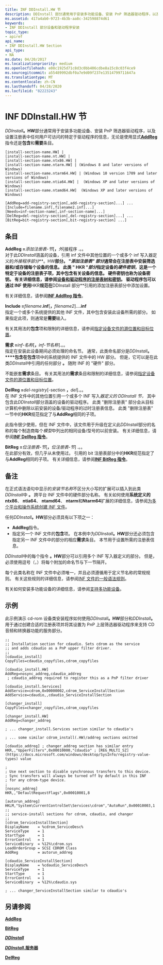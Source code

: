 ```yaml
---
title: INF DDInstall.HW 节
description: DDInstall 部分通常用于安装多功能设备、安装 PnP 筛选器驱动程序，以及设置注册表中任何用户可访问的特定于驱动程序的信息，无论是使用显式 AddReg 指令还是包含和需要条目。
ms.assetid: 417a4ab0-9723-4b3b-aa8c-342598874d61
keywords:
- INF DDInstall 部分设备和驱动程序安装
topic_type:
- apiref
api_name:
- INF DDInstall.HW Section
api_type:
- NA
ms.date: 04/20/2017
ms.localizationpriority: medium
ms.openlocfilehash: e08c1925d71c8d3c0bb406cdbe8a15c8c03f4ce9
ms.sourcegitcommit: a55489992dbf0a7e9d09f237e13514799711647a
ms.translationtype: MT
ms.contentlocale: zh-CN
ms.lasthandoff: 04/28/2020
ms.locfileid: "82223243"
---
```

# <a name="inf-ddinstallhw-section"></a>INF DDInstall.HW 节


<em>DDInstall</em>**。HW**部分通常用于安装多功能设备、安装 PnP 筛选器驱动程序，以及设置注册表中任何用户可访问的特定于驱动程序的信息，无论是使用显式[**AddReg**](inf-addreg-directive.md)指令还是**包含**和**需要**条目。

```inf
[install-section-name.HW] |
[install-section-name.nt.HW] |
[install-section-name.ntx86.HW] |
[install-section-name.ntarm.HW] | (Windows 8 and later versions of Windows)
[install-section-name.ntarm64.HW] | (Windows 10 version 1709 and later versions of Windows)
[install-section-name.ntia64.HW] |  (Windows XP and later versions of Windows)
[install-section-name.ntamd64.HW]  (Windows XP and later versions of Windows)
 
[AddReg=add-registry-section[,add-registry-section]...] ...
[Include=filename.inf[,filename2.inf]...]
[Needs=inf-section-name[,inf-section-name]...]
[DelReg=del-registry-section[,del-registry-section]...] ...
[BitReg=bit-registry-section[,bit-registry-section] ...] 
```

## <a name="entries"></a>条目


<a href="" id="addreg-add-registry-section--add-registry-section----"></a>**AddReg =**<em>添加注册表-节</em>\[**，**<em>外</em>\]接程序 .。。  
对于此<em>DDInstall</em>涵盖的设备，引用 inf 文件中其他位置的一个或多个 inf 写入器定义的*外接程序部分***。HW**部分。 "*添加注册表" 部分*通常会在注册表中安装筛选器和/或存储每个设备的信息。 此类 " **HKR** "*部分*指定设备的*硬件密钥*，这是一个特定于设备的注册表子项，其中包含有关设备的信息。 硬件密钥也称为设备密钥。 有关详细信息，请参阅[设备和驱动程序的注册表树和密钥](https://docs.microsoft.com/windows-hardware/drivers/install/registry-trees-and-keys)。 驱动程序包可以通过 INF 使用**HKR**规范在**DDInstall 部分**引用的添加注册表部分中添加设置。 

有关详细信息，请参阅[**INF AddReg 指令**](inf-addreg-directive.md)。

<a href="" id="include-filename-inf--filename2-inf----"></a>**Include =**<em>filename</em>**.inf**\[**，**<em>filename2</em>\]...**.inf**  
指定一个或多个系统提供的其他 INF 文件，其中包含安装此设备所需的部分。 如果指定此项，则通常是**需要**输入。

有关其用法的**包含**项和限制的详细信息，请参阅[指定设备文件的源位置和目标位置](specifying-the-source-and-target-locations-for-device-files.md)。

<a href="" id="needs-inf-section-name--inf-section-name----"></a>**需求 =**<em>inf-名称</em>\[**，**<em>inf-节名称</em>\].。。  
指定在安装此设备期间必须处理的命名节。 通常，此类命名部分是<em>DDInstall</em>**。****包含在包含**项中的系统提供的 INF 文件中的 HW 部分。 但是，它可以是在此类<em>DDInstall</em>中引用的任何部分 **。** 随附 INF 的 "硬件" 部分。

不能嵌套**需求**条目。 有关其用法的**需求**条目和限制的详细信息，请参阅[指定设备文件的源位置和目标位置](specifying-the-source-and-target-locations-for-device-files.md)。

<a href="" id="delreg-del-registry-section--del-registry-section----"></a>**DelReg =**<em>del-registry</em>\[-section **，**<em>del</em>\].。。  
在 INF 文件中的其他位置引用一个或多个 INF 写入*器定义的 DDInstall 节，* 其中包含此*DDInstall*部分涵盖的设备的驱动程序。 此类 "删除注册表" 部分会从目标计算机中删除以前安装的设备/驱动程序的过时注册表信息。 此类 "删除注册表" 一节中的**HKR**规范指定了与**AddReg**相同的子项。

此指令很少使用，但在 INF 文件中，该文件用于升级在定义此*DDInstall*部分的名称的每个制造商每个*模型*中列出的相同设备/型号的以前安装。 有关详细信息，请参阅[**INF DelReg 指令**](inf-delreg-directive.md)。

<a href="" id="bitreg-bit-registry-section--bit-registry-section-----"></a>**BitReg =**<em>位注册表-节</em>\[**，**<em>位注册表-节</em>\] .。。  
在此部分有效，但几乎从未使用过。 引用的 bit 注册表部分中的**HKR**规范指定了与**AddReg**相同的子项。 有关详细信息，请参阅[**INF BitReg 指令**](inf-bitreg-directive.md)。

<a name="remarks"></a>备注
-------

在正式语法语句中显示的*安装节名称*不区分大小写的扩展可以插入到此类<em>DDInstall</em>中 **。** 跨平台 INF 文件中的硬件部分名称。 有关如何使用**系统定义的** **ntx86**、 **ntia64**、 **ntamd64**、 **ntarm**和**Ntarm64**扩展的详细信息，请参阅[为多个平台和操作系统创建 INF 文件](creating-inf-files-for-multiple-platforms-and-operating-systems.md)。

任何<em>DDInstall</em>**。HW**部分必须具有以下项之一：

- **AddReg**指令。
- 指定另一个 INF 文件的**包含**项。 在本例中为<em>DDInstall</em>**。HW**部分还必须包含指定另一 INF 文件中的部分的相应**需求**条目。 本节用于设置所需的注册表信息。

<em>DDInstall</em>中的每个指令 **。HW**部分可以引用多个 INF 写入器定义的部分。 但是，必须使用逗号（，）将每个附加的命名节与下一节隔开。

每个此类名称在 INF 文件中必须唯一，并且必须遵循用于定义节名称的常规规则。 有关这些规则的详细信息，请参阅[INF 文件的一般语法规则](general-syntax-rules-for-inf-files.md)。

有关如何安装多功能设备的详细信息，请参阅[支持多功能设备](https://docs.microsoft.com/windows-hardware/drivers/multifunction/index)。

<a name="examples"></a>示例
--------

此示例演示 cd-rom 设备类安装程序如何使用<em>DDInstall</em>**。HW**部分和<em>DDInstall</em>**。** 用于通过创建合适的注册表项并将其设置为 PnP 上层筛选器驱动程序来支持 CD 音频和转换器功能的服务部分。

```inf
;;
;; Installation section for cdaudio. Sets cdrom as the service 
;; and adds cdaudio as a PnP upper filter driver. 
;;
[cdaudio_install]
CopyFiles=cdaudio_copyfiles,cdrom_copyfiles

[cdaudio_install.HW]
AddReg=nosync_addreg,cdaudio_addreg
 ; cdaudio_addreg required to register this as a PnP filter driver

[cdaudio_install.Services]
AddService=cdrom,0x00000002,cdrom_ServiceInstallSection
AddService=cdaudio,,cdaudio_ServiceInstallSection

[changer_install]
CopyFiles=changer_copyfiles,cdrom_copyfiles

[changer_install.HW]
AddReg=changer_addreg

; ... changer_install.Services section similar to cdaudio's

; ... some similar cdrom_install(.HW)/addreg sections omitted 

[cdaudio_addreg] ; changer_addreg section has similar entry
HKR,,"UpperFilters",0x00010000,"cdaudio" ; [REG_MULTI_SZ](https://docs.microsoft.com/windows/desktop/SysInfo/registry-value-types) value 

;
; Use next section to disable synchronous transfers to this device. 
; Sync transfers will always be turned off by default in this INF 
; for any cdrom-type device.
;
[nosync_addreg]
HKR,,"DefaultRequestFlags",0x00010001,8

[autorun_addreg]
HKLM,"System\CurrentControlSet\Services\cdrom","AutoRun",0x00010003,1
;;
;; service-install sections for cdrom, cdaudio, and changer
;;
[cdrom_ServiceInstallSection]
DisplayName    = %cdrom_ServiceDesc%
ServiceType    = 1
StartType      = 1
ErrorControl   = 1
ServiceBinary  = %12%\cdrom.sys
LoadOrderGroup = SCSI CDROM Class
AddReg         = autorun_addreg

[cdaudio_ServiceInstallSection]
DisplayName    = %cdaudio_ServiceDesc%
ServiceType    = 1
StartType      = 1
ErrorControl   = 1
ServiceBinary  = %12%\cdaudio.sys

; ... changer_ServiceInstallSection similar to cdaudio's
```

## <a name="see-also"></a>另请参阅


[**AddReg**](inf-addreg-directive.md)

[**BitReg**](inf-bitreg-directive.md)

[***DDInstall***](inf-ddinstall-section.md)

[***DDInstall*.服务器**](inf-ddinstall-services-section.md)

[**DelReg**](inf-delreg-directive.md)

 

 






